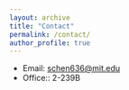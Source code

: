 ```yaml
---
layout: archive
title: "Contact"
permalink: /contact/
author_profile: true
---
```


- Email: schen636@mit.edu
- Office:: 2-239B
